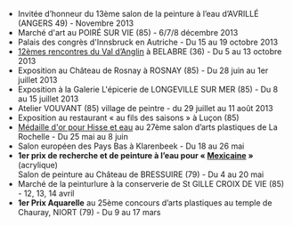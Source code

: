 * Invitée d’honneur du 13ème salon de la peinture à l’eau d’AVRILLÉ (ANGERS 49) - Novembre 2013
* Marché d'art au POIRÉ SUR VIE (85) - 6/7/8 décembre 2013
* Palais des congrès d'Innsbruck en Autriche - Du 15 au 19 octobre 2013
* [12èmes rencontres du Val d’Anglin](http://www.rencontres-artistiques-val-anglin.fr) à BELABRE (36) - Du 5 au 13 octobre 2013
* Exposition au Château de Rosnay à ROSNAY (85) - Du 28 juin au 1er juillet 2013
* Exposition à la Galerie L'épicerie de LONGEVILLE SUR MER (85) - Du 8 au 15 juillet 2013
* Atelier VOUVANT (85) village de peintre - du 29 juillet au 11 août 2013
* Exposition au restaurant « au fils des saisons » à Luçon (85)
* [Médaille d'or pour Hisse et eau][2] au 27ème salon d’arts plastiques de La Rochelle - Du 25 mai au 8 juin
* Salon européen des Pays Bas à Klarenbeek - Du 18 au 26 mai
* **1er prix de recherche et de peinture à l’eau pour « [Mexicaine][1] »** (acrylique)<br>Salon de peinture au Château de BRESSUIRE (79) - Du 4 au 20 mai
* Marché de la peinturlure à la conserverie de St GILLE CROIX DE VIE (85) - 12, 13, 14 avril
* **1er Prix Aquarelle** au 25ème concours d’arts plastiques au temple de Chauray, NIORT (79) - Du 9 au 17 mars

[1]: {{site.root}}/encre-acrylique/2012/mexicaine
[2]: {{site.root}}/aquarelle/2011/hisse-et-eau
